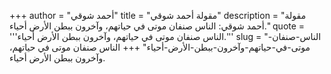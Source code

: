 +++
author = "أحمد شوقي"
title = "مقولة أحمد شوقي"
description = "مقولة أحمد شوقي: الناس صنفان موتى في حياتهم، وآخرون ببطن الأرض أحياء."
quote = '''الناس صنفان موتى في حياتهم، وآخرون ببطن الأرض أحياء.'''
slug = "الناس-صنفان-موتى-في-حياتهم-وآخرون-ببطن-الأرض-أحياء"
+++
الناس صنفان موتى في حياتهم، وآخرون ببطن الأرض أحياء.
